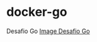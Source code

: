 # docker-go
Desafio Go
[Image Desafio Go]([https://www.example.com](https://hub.docker.com/repository/docker/055283/fullcycle)https://hub.docker.com/repository/docker/055283/fullcycle)
